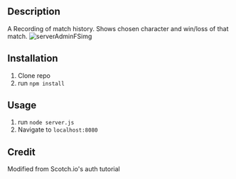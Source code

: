 ## Description
A Recording of match history. Shows chosen character and win/loss of that match.
![serverAdminFSimg](https://user-images.githubusercontent.com/112410929/201448498-5ccf2a2b-fbd4-4c32-abe6-5d841945649b.jpg)

## Installation

1. Clone repo
2. run `npm install`

## Usage

1. run `node server.js`
2. Navigate to `localhost:8080`

## Credit

Modified from Scotch.io's auth tutorial

